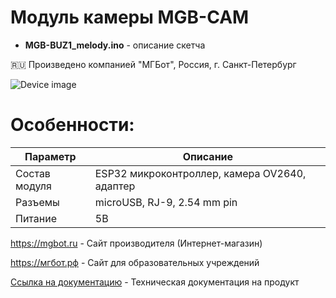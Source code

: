 # Модуль камеры MGB-CAM

- **MGB-BUZ1_melody.ino** - описание скетча

🇷🇺 Произведено компанией "МГБот", Россия, г. Санкт-Петербург

![Device image](https://books.mgbot.ru/images/MGB-CAM.PNG)

# Особенности:

| Параметр    | Описание |
| ----------- | -----------|
| Состав модуля   | ESP32 микроконтроллер, камера OV2640, адаптер|
| Разъемы      | microUSB, RJ-9, 2.54 mm pin |
| Питание     | 5В|

https://mgbot.ru  - Сайт производителя (Интернет-магазин)

https://мгбот.рф  - Сайт для образовательных учреждений

[Ссылка на документацию](https://books.mgbot.ru/devices/MGB-CAM.pdf) - Техническая документация на продукт